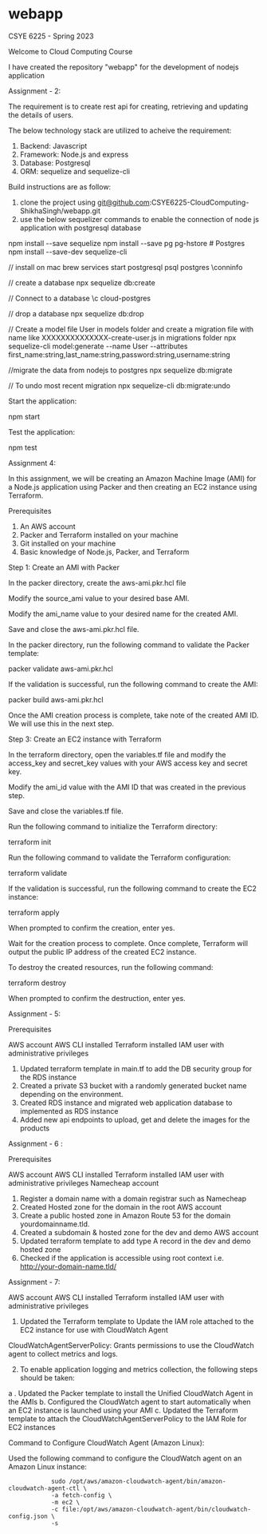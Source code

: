 # webapp
CSYE 6225 - Spring 2023

Welcome to Cloud Computing Course

I have created the repository "webapp" for the development of nodejs application

Assignment - 2:

The requirement is to create rest api for creating, retrieving and updating the details of users.

The below technology stack are utilized to acheive the requirement:

1. Backend: Javascript 
2. Framework: Node.js and express
3. Database: Postgresql
4. ORM: sequelize and sequelize-cli

Build instructions are as follow:

1. clone the project using git@github.com:CSYE6225-CloudComputing-ShikhaSingh/webapp.git 
2. use the below sequelizer commands to enable the connection of node js application with postgresql database

npm install --save sequelize
npm install --save pg pg-hstore # Postgres
npm install --save-dev sequelize-cli


// install on mac
brew services start postgresql
psql postgres
\conninfo


// create a database
npx sequelize db:create

// Connect to a database
\c cloud-postgres

// drop a database
npx sequelize db:drop

// Create a model file User in models folder and create a migration file with name like XXXXXXXXXXXXXX-create-user.js in migrations folder
npx sequelize-cli model:generate --name User --attributes first_name:string,last_name:string,password:string,username:string
 
//migrate the data from nodejs to postgres
npx sequelize db:migrate

// To undo most recent migration
npx sequelize-cli db:migrate:undo

Start the application:

npm start

Test the application:

npm test

Assignment 4:

In this assignment, we will be creating an Amazon Machine Image (AMI) for a Node.js application using Packer and then creating an EC2 instance using Terraform.

Prerequisites

1. An AWS account
2. Packer and Terraform installed on your machine
3. Git installed on your machine
4. Basic knowledge of Node.js, Packer, and Terraform

Step 1: Create an AMI with Packer

In the packer directory, create the aws-ami.pkr.hcl file

Modify the source_ami value to your desired base AMI.

Modify the ami_name value to your desired name for the created AMI.

Save and close the aws-ami.pkr.hcl file.

In the packer directory, run the following command to validate the Packer template:

packer validate aws-ami.pkr.hcl

If the validation is successful, run the following command to create the AMI:

packer build aws-ami.pkr.hcl

Once the AMI creation process is complete, take note of the created AMI ID. We will use this in the next step.

Step 3: Create an EC2 instance with Terraform

In the terraform directory, open the variables.tf file and modify the access_key and secret_key values with your AWS access key and secret key.

Modify the ami_id value with the AMI ID that was created in the previous step.

Save and close the variables.tf file.

Run the following command to initialize the Terraform directory:

terraform init

Run the following command to validate the Terraform configuration:

terraform validate

If the validation is successful, run the following command to create the EC2 instance:

terraform apply

When prompted to confirm the creation, enter yes.

Wait for the creation process to complete. Once complete, Terraform will output the public IP address of the created EC2 instance.

To destroy the created resources, run the following command:

terraform destroy

When prompted to confirm the destruction, enter yes.


Assignment - 5:

Prerequisites

AWS account
AWS CLI installed
Terraform installed
IAM user with administrative privileges


1. Updated terraform template in main.tf to add the DB security group for the RDS instance
2. Created a private S3 bucket with a randomly generated bucket name depending on the environment.
3. Created RDS instance and migrated web application database to implemented as RDS instance
4. Added new api endpoints to upload, get and delete the images for the products

Assignment - 6 :

Prerequisites

AWS account
AWS CLI installed
Terraform installed
IAM user with administrative privileges
Namecheap account

1. Register a domain name with a domain registrar such as Namecheap
2. Created Hosted zone for the domain in the root AWS account
3. Create a public hosted zone in Amazon Route 53 for the domain yourdomainname.tld.
4. Created a subdomain & hosted zone for the dev and demo AWS account
5. Updated terraform template to add type A record in the dev and demo hosted zone
6. Checked if the application is accessible using root context i.e. http://your-domain-name.tld/

Assignment - 7:

AWS account
AWS CLI installed
Terraform installed
IAM user with administrative privileges


1. Updated the Terraform template to Update the IAM role attached to the EC2 instance for use with CloudWatch Agent

CloudWatchAgentServerPolicy: Grants permissions to use the CloudWatch agent to collect metrics and logs.

2. To enable application logging and metrics collection, the following steps should be taken:

a . Updated the Packer template to install the Unified         CloudWatch Agent in the AMIs
b.  Configured the CloudWatch agent to start automatically     when an EC2 instance is launched using your AMI
c.  Updated the Terraform template to attach the            CloudWatchAgentServerPolicy to the IAM Role for EC2 instances

Command to Configure CloudWatch Agent (Amazon Linux):

Used the following command to configure the CloudWatch agent on an Amazon Linux instance:

                sudo /opt/aws/amazon-cloudwatch-agent/bin/amazon-cloudwatch-agent-ctl \
                -a fetch-config \
                -m ec2 \
                -c file:/opt/aws/amazon-cloudwatch-agent/bin/cloudwatch-config.json \
                -s








